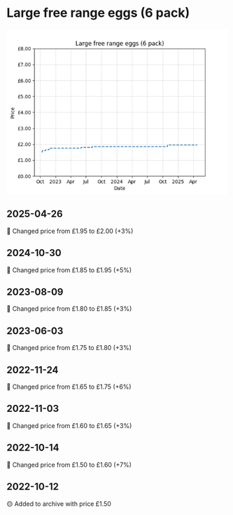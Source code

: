 # Large free range eggs (6 pack)
![](charts/product-57293011.png)
## 2025-04-26
🔴 Changed price from £1.95 to £2.00 (+3%)
## 2024-10-30
🔴 Changed price from £1.85 to £1.95 (+5%)
## 2023-08-09
🔴 Changed price from £1.80 to £1.85 (+3%)
## 2023-06-03
🔴 Changed price from £1.75 to £1.80 (+3%)
## 2022-11-24
🔴 Changed price from £1.65 to £1.75 (+6%)
## 2022-11-03
🔴 Changed price from £1.60 to £1.65 (+3%)
## 2022-10-14
🔴 Changed price from £1.50 to £1.60 (+7%)
## 2022-10-12
🟡 Added to archive with price £1.50